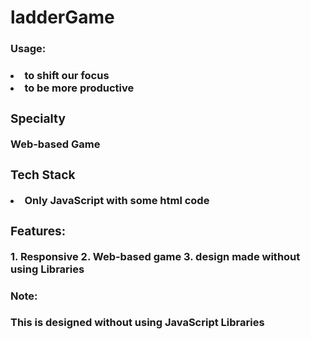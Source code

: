 # ladderGame
<h3>Usage:<h3>
  <p>
    <li>to shift our focus
      <li> to be more productive
  </p>
  <h3> Specialty</h3>
  Web-based Game
  <h3>Tech Stack</h3>
  <li>Only JavaScript with some html code
    
 <h3>Features:</h3>
1. Responsive 
2. Web-based game
3. design made without using Libraries
    <h4>Note:</h4> <p>
    This is designed without using JavaScript Libraries
    </p>
